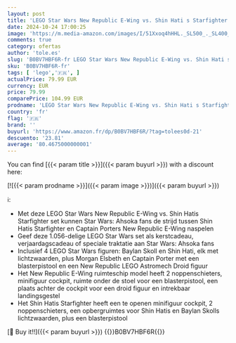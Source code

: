 ```yaml
---
layout: post
title: 'LEGO Star Wars New Republic E-Wing vs. Shin Hati s Starfighter Ahsoka Serie Set met 2 Speelgoed Voertuigen  Droid figuur  4 Minifiguren en 2 Lichtzwaarden  Cadeau voor Jongens en Meisjes 75364'
date: 2024-10-24 17:00:25
image: 'https://m.media-amazon.com/images/I/51Xxoq4hHHL._SL500_._SL400_.jpg'
comments: true
category: ofertas
author: 'tole.es'
slug: 'B0BV7HBF6R-fr LEGO Star Wars New Republic E-Wing vs. Shin Hati s...'
sku: 'B0BV7HBF6R-fr'
tags: [ 'lego','🇫🇷', ]
actualPrice: 79.99 EUR
currency: EUR
price: 79.99
comparePrice: 104.99 EUR
prodname: 'LEGO Star Wars New Republic E-Wing vs. Shin Hati s Starfighter Ahsoka Serie Set met 2 Speelgoed Voertuigen  Droid figuur  4 Minifiguren en 2 Lichtzwaarden  Cadeau voor Jongens en Meisjes 75364'
country: 'fr'
flag: '🇫🇷'
brand: ''
buyurl: 'https://www.amazon.fr/dp/B0BV7HBF6R/?tag=tolees0d-21'
descuento: '23.81'
average: '80.4675000000001'
---
```


You can find [{{< param title >}}]({{< param buyurl >}}) with a discount here:

[![{{< param prodname >}}]({{< param image >}})]({{< param buyurl >}})

ℹ️:

- Met deze LEGO Star Wars New Republic E-Wing vs. Shin Hatis Starfighter set kunnen Star Wars: Ahsoka fans de strijd tussen Shin Hatis Starfighter en Captain Porters New Republic E-Wing naspelen
- Geef deze 1.056-delige LEGO Star Wars set als kerstcadeau, verjaardagscadeau of speciale traktatie aan Star Wars: Ahsoka fans
- Inclusief 4 LEGO Star Wars figuren: Baylan Skoll en Shin Hati, elk met lichtzwaarden, plus Morgan Elsbeth en Captain Porter met een blasterpistool en een New Republic LEGO Astromech Droid figuur
- Het New Republic E-Wing ruimteschip model heeft 2 noppenschieters, minifiguur cockpit, ruimte onder de stoel voor een blasterpistool, een plaats achter de cockpit voor een droid figuur en intrekbaar landingsgestel
- Het Shin Hatis Starfighter heeft een te openen minifiguur cockpit, 2 noppenschieters, een opbergruimtes voor Shin Hatis en Baylan Skolls lichtzwaarden, plus een blasterpistool

[🛒 Buy it!!]({{< param buyurl >}})
{{<world>}}B0BV7HBF6R{{</world>}}
